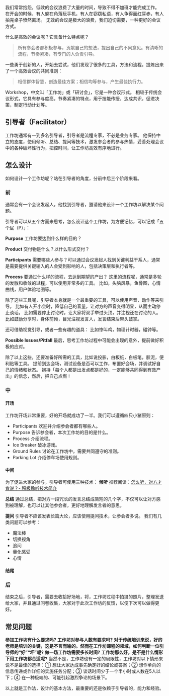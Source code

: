 我们常常抱怨，低效的会议浪费了大量的时间，导致不得不加班才能完成工作。
在开会的时候，有人躲在角落玩手机，有人在窃窃私语，有人争得面红耳赤，有人拍完桌子愤然离场。
无效的会议是极大的浪费，我们迫切需要，一种更好的会议方式。

什么是高效的会议呢？它具备什么特点呢？
>所有参会者都积极参与，贡献自己的想法，提出自己的不同意见。有清晰的流程，节奏紧凑，有专门的人负责引导。

一些勇于创新的人，开始去尝试，他们发现了很多的工具，方法和流程。提炼出来了一个高效会议的共同准则：
>相信群体智慧，创造最佳方案；相信均等参与，产生最佳执行力。

Workshop，中文叫「工作坊」或「研讨会」，它是一种会议形式。
相较于传统会议形式，它具有参与度高，节奏紧凑的特点，用于技能传授，达成共识，促进决策，制定行动计划等。

## 引导者（Facilitator）
工作坊通常有一到多名引导者，引导者是流程专家，不必是业务专家。
他保持中立的态度，使用倾听、总结、提问等技术，激发参会者的参与热情，妥善处理会议中的各种破坏性行为，把控时间，让工作坊高效有序地进行。

## 怎么设计
如何设计一个工作坊呢？站在引导者的角度，分前中后三个阶段来看。

### 前
通常会有一个会议发起人，他找到引导者，邀请他来设计一个工作坊以解决某个问题。

引导者可以从五个方面来思考，怎么设计这个工作坊，为方便记忆，可以记成「五个屁（P）」：

**Purpose**
工作坊要达到什么样的目的？

**Product**
交付物是什么？以什么形式交付？

**Participants**
需要哪些人参与？可以通过会议发起人找到关键利益干系人，通常是需要提供关键输入的人会受到影响的人，包括决策层和执行者等。

**Process**
要通过什么样的流程，去达到期望的产出？
这里的流程呢，通常是多轮的发散和收敛的过程，可以使用非常多的工具。
比如，头脑风暴，鱼骨图，心情曲线，用户体验地图等。

除了这些工具呢，引导者本身就是一个最重要的工具，可以使用声音，动作等来引导。
比如有人开小会时，降低自己的音量，让对方的声音变得明显，从而主动停止谈话。
比如需要停止讨论时，让大家将双手举过头顶，并注视还在讨论的人。
比如鼓励分享时，身体前倾，目光注视发言人，发言结束后带头鼓掌。

还可借助视觉引导，或者一些有趣的道具：
比如惨叫鸡，物理计时器，碰钟等。

**Possible Issues/Pitfall**
最后，思考工作坊过程中可能会出现的意外，提前做好积极的应对。

除了以上这些，还要准备好所需的工具，比如说投影，白板纸，白板笔，胶泥，便利贴等工具。
提前到达会场，测试设备是否可以工作，布置好会场，并调试好自己的情绪和状态。
抱持「每个人都是出发点都是好的，一定能够共同得到有效产出」的信念，然后，把自己点燃！

### 中
#### 开场
工作坊开场非常重要，好的开场就成功了一半。我们可以遵循四只小猪原则：
* Participants 欢迎并介绍参会者都有哪些人。
* Purpose 告诉参会者，本次工作坊的目的是什么。
* Process 介绍流程。
* Ice Breaker 破冰游戏。
* Ground Rules 讨论在工作坊中，需要共同遵守的准则。
* Parking Lot 介绍停车场使用规则。

#### 中间
为了促进大家的参与，引导者可使用三种技术：
**倾听**
推荐阅读：[怎么听，对方才肯说？- 积极聆听技术简介](http://www.jianshu.com/p/9d7e561af218)

**总结**
通过总结，把对方一段冗长的发言总结成简短的几个字，不仅可以让对方感到被理解，也可以让其他参会者，更好地理解发言者的意思。

**提问**
引导者不应该发表长篇大论，应该使用提问技术，让参会者多说。
我们有几类问题可以参考：
* 魔法棒
* 切换视角
* 追问
* 量化感受
* 心情


#### 结尾



### 后
结束之后，引导者，需要去收拾好场地，将，工作坊过程中拍摄的照片，整理发送给大家，并且通过问卷收集，大家对于此次工作坊的反馈，以便下次可以做得更好。

## 常见问题
**参加工作坊有什么要求吗?**
**工作坊对参与人数有要求吗?**
**对于传统培训来说，好的老师是培训的关键，这是不言而喻的。然而在工作坊课程的领域，如何判断一位引导师的“好”“坏”呢?**
**做一场工作坊需要多长时间?**
**工作坊那么好，是不是什么情形下用工作坊都合适呢?**
当然不是，工作坊也有一定的局限性，工作坊对以下情形来说不是最佳的选择：① 想让大家达成事先确定好的结论或答案；② 想作单向的信息传递或作详细的实施任务分配；③ 谈话时间少于一个半小时或人数在5人以下；④ 在一种极端的、可能引起激烈争论的场景下。

以上就是工作法，设计的基本方法，最重要的还是依赖于引导者的，能力和经验。